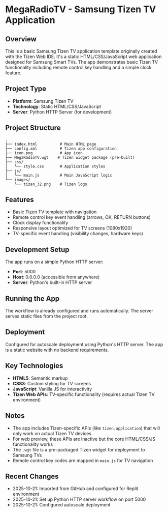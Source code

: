 # MegaRadioTV - Samsung Tizen TV Application

## Overview
This is a basic Samsung Tizen TV application template originally created with the Tizen Web IDE. It's a static HTML/CSS/JavaScript web application designed for Samsung Smart TVs. The app demonstrates basic Tizen TV functionality including remote control key handling and a simple clock feature.

## Project Type
- **Platform**: Samsung Tizen TV
- **Technology**: Static HTML/CSS/JavaScript
- **Server**: Python HTTP Server (for development)

## Project Structure
```
.
├── index.html          # Main HTML page
├── config.xml          # Tizen app configuration
├── icon.png            # App icon
├── MegaRadioTV.wgt    # Tizen widget package (pre-built)
├── css/
│   └── style.css       # Application styles
├── js/
│   └── main.js         # Main JavaScript logic
└── images/
    └── tizen_32.png    # Tizen logo
```

## Features
- Basic Tizen TV template with navigation
- Remote control key event handling (arrows, OK, RETURN buttons)
- Clock display functionality
- Responsive layout optimized for TV screens (1080x1920)
- TV-specific event handling (visibility changes, hardware keys)

## Development Setup
The app runs on a simple Python HTTP server:
- **Port**: 5000
- **Host**: 0.0.0.0 (accessible from anywhere)
- **Server**: Python's built-in HTTP server

## Running the App
The workflow is already configured and runs automatically. The server serves static files from the project root.

## Deployment
Configured for autoscale deployment using Python's HTTP server. The app is a static website with no backend requirements.

## Key Technologies
- **HTML5**: Semantic markup
- **CSS3**: Custom styling for TV screens
- **JavaScript**: Vanilla JS for interactivity
- **Tizen Web APIs**: TV-specific functionality (requires actual Tizen TV environment)

## Notes
- The app includes Tizen-specific APIs (like `tizen.application`) that will only work on actual Tizen TV devices
- For web preview, these APIs are inactive but the core HTML/CSS/JS functionality works
- The `.wgt` file is a pre-packaged Tizen widget for deployment to Samsung TVs
- Remote control key codes are mapped in `main.js` for TV navigation

## Recent Changes
- 2025-10-21: Imported from GitHub and configured for Replit environment
- 2025-10-21: Set up Python HTTP server workflow on port 5000
- 2025-10-21: Configured autoscale deployment
